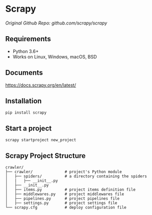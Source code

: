 # Scrapy
*Original Github Repo: github.com/scrapy/scrapy*

## Requirements
- Python 3.6+
- Works on Linux, Windows, macOS, BSD

## Documents
https://docs.scrapy.org/en/latest/

## Installation

    pip install scrapy

## Start a project
    scrapy startproject new_project

## Scrapy Project Structure
    crawler/
    ├── crawler/              # project's Python module
    │   ├── spiders/          # a directory containing the spiders
    │   |   ├── __init__.py
    │   ├── __init__.py
    │   ├── items.py          # project items definition file
    │   ├── middlewares.py    # project middlewares file
    │   ├── pipelines.py      # project pipelines file
    │   ├── settings.py       # project settings file
    └── scrapy.cfg            # deploy configuration file

